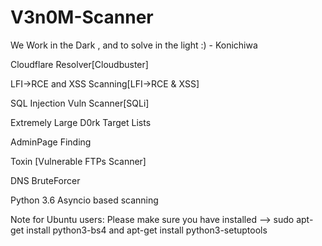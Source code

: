 # V3n0M-Scanner
<p>We Work in the Dark , and to solve in the light :) - Konichiwa </p>
<p>Cloudflare Resolver[Cloudbuster]</p>
<p>LFI->RCE and XSS Scanning[LFI->RCE & XSS]</p>
<p>SQL Injection Vuln Scanner[SQLi]</p>
<p>Extremely Large D0rk Target Lists</p>
<p>AdminPage Finding</p>
<p>Toxin [Vulnerable FTPs Scanner] </p>
<p>DNS BruteForcer</p>
<p>Python 3.6 Asyncio based scanning</p>

<p>
Note for Ubuntu users: Please make sure you have installed --> sudo apt-get install python3-bs4 and apt-get install python3-setuptools</p>
